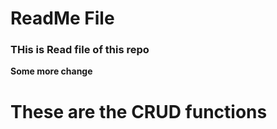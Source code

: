 <h1>ReadMe File</h1>
<h3>THis is Read file of this repo</h3>
<strong>Some more change</strong>
<p> 
<h1>These are the CRUD functions</h1>
